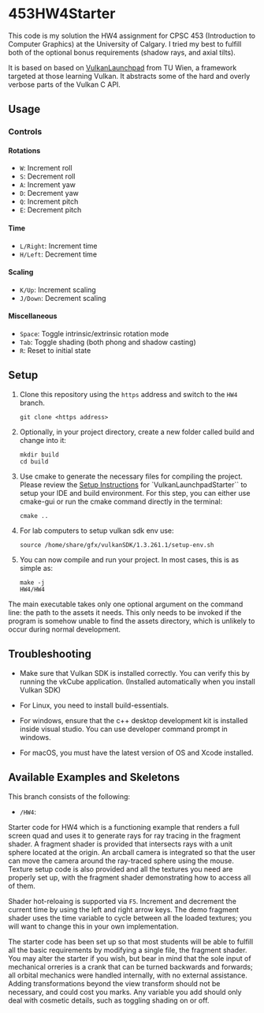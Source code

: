 # 453HW4Starter

This code is my solution the HW4 assignment for CPSC 453 (Introduction to Computer Graphics) at the University of Calgary. I tried my best to fulfill both of the optional bonus requirements (shadow rays, and axial tilts).

It is based on based on [VulkanLaunchpad](https://github.com/cg-tuwien/VulkanLaunchpad) from TU Wien, a framework targeted at those learning Vulkan. It abstracts some of the hard and overly verbose parts of the Vulkan C API.

## Usage
### Controls
#### Rotations
- `W`: Increment roll
- `S`: Decrement roll
- `A`: Increment yaw
- `D`: Decrement yaw
- `Q`: Increment pitch
- `E`: Decrement pitch

#### Time

- `L/Right`: Increment time
- `H/Left`: Decrement time

#### Scaling

- `K/Up`: Increment scaling
- `J/Down`: Decrement scaling

#### Miscellaneous

- `Space`: Toggle intrinsic/extrinsic rotation mode
- `Tab`: Toggle shading (both phong and shadow casting)
- `R`: Reset to initial state

## Setup

1. Clone this repository using the ```https``` address and switch to the `HW4` branch. 
    ```
    git clone <https address>
    ```
2. Optionally, in your project directory, create a new folder called build and change into it:
    ```
    mkdir build
    cd build
    ```
3. Use cmake to generate the necessary files for compiling the project. Please review the [Setup Instructions](https://github.com/cg-tuwien/VulkanLaunchpad#setup-instructions) for `VulkanLaunchpadStarter`` to setup your IDE and build environment. For this step, you can either use cmake-gui or run the cmake command directly in the terminal:
    ```
    cmake ..
    ```
4. For lab computers to setup vulkan sdk env use:
    ```
    source /home/share/gfx/vulkanSDK/1.3.261.1/setup-env.sh
    ```
5. You can now compile and run your project. In most cases, this is as simple as:
    ```
    make -j
    HW4/HW4
    ```

The main executable takes only one optional argument on the command line: the path to the assets it needs.
  This only needs to be invoked if the program is somehow unable to find the assets directory, which is unlikely to occur 
  during normal development.

## Troubleshooting

- Make sure that Vulkan SDK is installed correctly. You can verify this by running the vkCube application. (Installed automatically when you install Vulkan SDK)

- For Linux, you need to install build-essentials.

- For windows, ensure that the c++ desktop development kit is installed inside visual studio. You can use developer command prompt in windows.

- For macOS, you must have the latest version of OS and Xcode installed.

## Available Examples and Skeletons

This branch consists of the following:
- `/HW4`:

Starter code for HW4 which is a functioning example that renders a full screen quad and uses it to generate rays for 
  ray tracing in the fragment shader. A fragment shader is provided that intersects rays with a unit sphere located at the origin. 
  An arcball camera is integrated so that the user can move the camera around the ray-traced sphere using the mouse. 
  Texture setup code is also provided and all the textures you need are properly set up, with the fragment shader demonstrating
  how to access all of them.

Shader hot-reloaing is supported via `F5`. Increment and decrement the current time by using the left and right arrow keys.
  The demo fragment shader uses the time variable to cycle between all the loaded textures; you will want to change this in your
  own implementation.

The starter code has been set up so that most students will be able to fulfill all the basic requirements by modifying a single
  file, the fragment shader. You may alter the starter if you wish, but bear in mind that the sole input of mechanical orreries 
  is a crank that can be turned backwards and forwards; all orbital mechanics were handled internally, with no external assistance. 
  Adding transformations beyond the view transform should not be necessary, and could cost you marks. Any variable you add should
  only deal with cosmetic details, such as toggling shading on or off.
  
